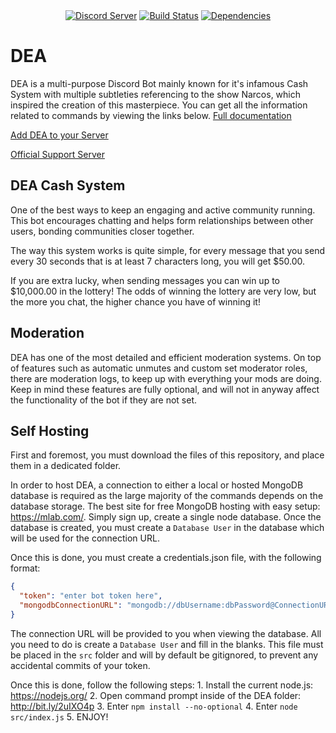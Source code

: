 <div align="center">
    <a href="https://discord.gg/gvyma7H"><img src="https://discordapp.com/api/guilds/290759415362224139/embed.png" alt="Discord Server" /></a>
    <a href="https://travis-ci.org/RealBlazeIt/dea"><img src="https://travis-ci.org/RealBlazeIt/dea.svg?branch=master" alt="Build Status" /></a>
    <a href="https://david-dm.org/RealBlazeIt/dea"><img src="https://david-dm.org/RealBlazeIt/dea.svg" alt="Dependencies" /></a>
</div>

# DEA
DEA is a multi-purpose Discord Bot mainly known for it's infamous Cash System with multiple subtleties referencing to the show Narcos, which inspired the creation of this masterpiece. You can get all the information related to commands by viewing the links below.
[Full documentation](https://realblazeit.github.io/dea/)

[Add DEA to your Server](https://discordapp.com/oauth2/authorize?client_id=290823959669374987&scope=bot&permissions=8)

[Official Support Server](https://discord.gg/gvyma7H)
## DEA Cash System
One of the best ways to keep an engaging and active community running. This bot encourages chatting and helps form relationships between other users, bonding communities closer together.

The way this system works is quite simple, for every message that you send every 30 seconds that is at least 7 characters long, you will get $50.00.

If you are extra lucky, when sending messages you can win up to $10,000.00 in the lottery! The odds of winning the lottery are very low, but the more you chat, the higher chance you have of winning it!
## Moderation
DEA has one of the most detailed and efficient moderation systems. On top of features such as automatic unmutes and custom set moderator roles, there are moderation logs, to keep up with everything your mods are doing. Keep in mind these features are fully optional, and will not in anyway affect the functionality of the bot if they are not set.
## Self Hosting
First and foremost, you must download the files of this repository, and place them in a dedicated folder.

In order to host DEA, a connection to either a local or hosted MongoDB database is required as the large majority of the commands depends on the database storage. The best site for free MongoDB hosting with easy setup: https://mlab.com/. Simply sign up, create a single node database. Once the database is created, you must create a `Database User` in the database which will be used for the connection URL.

Once this is done, you must create a credentials.json file, with the following format:
```json
{
  "token": "enter bot token here",
  "mongodbConnectionURL": "mongodb://dbUsername:dbPassword@ConnectionURL/DatabaseName"
}
```
The connection URL will be provided to you when viewing the database. All you need to do is create a `Database User` and fill in the blanks. This file must be placed in the `src` folder and will by default be gitignored, to prevent any accidental commits of your token.

Once this is done, follow the following steps:
    1. Install the current node.js: https://nodejs.org/
    2. Open command prompt inside of the DEA folder: http://bit.ly/2uIXO4p
    3. Enter `npm install --no-optional`
    4. Enter `node src/index.js`
    5. ENJOY!

